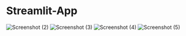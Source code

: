 # Streamlit-App
![Screenshot (2)](https://user-images.githubusercontent.com/82362300/140692702-49a27b07-6228-4d9c-9975-414a8d14f0b4.png)
![Screenshot (3)](https://user-images.githubusercontent.com/82362300/140692716-1ce395ea-2639-4abf-9cf0-2d920d23bfc8.png)
![Screenshot (4)](https://user-images.githubusercontent.com/82362300/140692739-1e47d1ad-3857-4d9a-a9ea-5edad4ea41bc.png)
![Screenshot (5)](https://user-images.githubusercontent.com/82362300/140692745-29234a30-b2d7-4071-b92d-b17ae33ba8fc.png)

